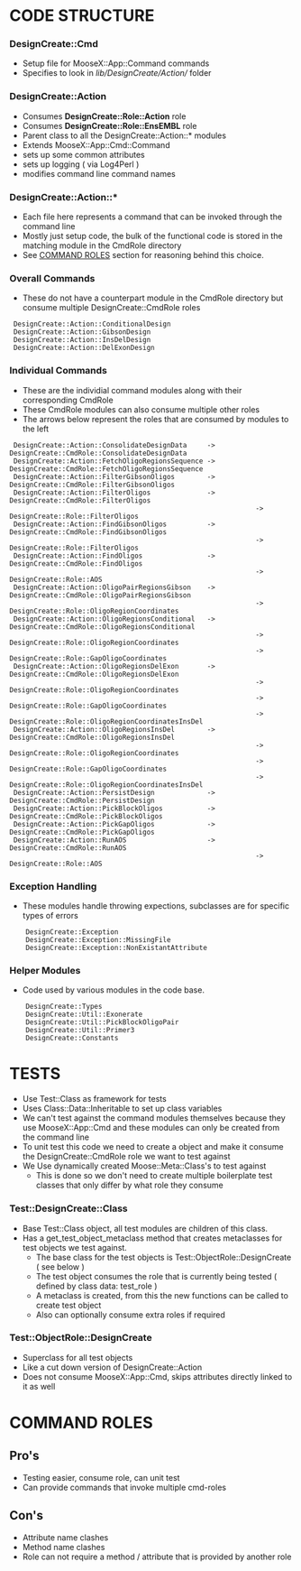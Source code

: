 CODE STRUCTURE
==============

### DesignCreate::Cmd
* Setup file for MooseX::App::Command commands
* Specifies to look in _lib/DesignCreate/Action/_ folder

### DesignCreate::Action
* Consumes **DesignCreate::Role::Action** role
* Consumes **DesignCreate::Role::EnsEMBL** role
* Parent class to all the DesignCreate::Action::\* modules
* Extends MooseX::App::Cmd::Command
* sets up some common attributes
* sets up logging ( via Log4Perl )
* modifies command line command names

### DesignCreate::Action::\*
* Each file here represents a command that can be invoked through the command line
* Mostly just setup code, the bulk of the functional code is stored in the matching module in the CmdRole directory
* See [COMMAND ROLES](#command-roles) section for reasoning behind this choice.

### Overall Commands
* These do not have a counterpart module in the CmdRole directory but consume multiple DesignCreate::CmdRole roles

```
 DesignCreate::Action::ConditionalDesign
 DesignCreate::Action::GibsonDesign
 DesignCreate::Action::InsDelDesign
 DesignCreate::Action::DelExonDesign
```

### Individual Commands
* These are the individial command modules along with their corresponding CmdRole
* These CmdRole modules can also consume multiple other roles
* The arrows below represent the roles that are consumed by modules to the left

```
 DesignCreate::Action::ConsolidateDesignData     -> DesignCreate::CmdRole::ConsolidateDesignData
 DesignCreate::Action::FetchOligoRegionsSequence -> DesignCreate::CmdRole::FetchOligoRegionsSequence
 DesignCreate::Action::FilterGibsonOligos        -> DesignCreate::CmdRole::FilterGibsonOligos
 DesignCreate::Action::FilterOligos              -> DesignCreate::CmdRole::FilterOligos
                                                             -> DesignCreate::Role::FilterOligos
 DesignCreate::Action::FindGibsonOligos          -> DesignCreate::CmdRole::FindGibsonOligos
                                                             -> DesignCreate::Role::FilterOligos
 DesignCreate::Action::FindOligos                -> DesignCreate::CmdRole::FindOligos
                                                             -> DesignCreate::Role::AOS
 DesignCreate::Action::OligoPairRegionsGibson    -> DesignCreate::CmdRole::OligoPairRegionsGibson
                                                             -> DesignCreate::Role::OligoRegionCoordinates
 DesignCreate::Action::OligoRegionsConditional   -> DesignCreate::CmdRole::OligoRegionsConditional
                                                             -> DesignCreate::Role::OligoRegionCoordinates
                                                             -> DesignCreate::Role::GapOligoCoordinates
 DesignCreate::Action::OligoRegionsDelExon       -> DesignCreate::CmdRole::OligoRegionsDelExon
                                                             -> DesignCreate::Role::OligoRegionCoordinates
                                                             -> DesignCreate::Role::GapOligoCoordinates
                                                             -> DesignCreate::Role::OligoRegionCoordinatesInsDel
 DesignCreate::Action::OligoRegionsInsDel        -> DesignCreate::CmdRole::OligoRegionsInsDel
                                                             -> DesignCreate::Role::OligoRegionCoordinates
                                                             -> DesignCreate::Role::GapOligoCoordinates
                                                             -> DesignCreate::Role::OligoRegionCoordinatesInsDel
 DesignCreate::Action::PersistDesign             -> DesignCreate::CmdRole::PersistDesign
 DesignCreate::Action::PickBlockOligos           -> DesignCreate::CmdRole::PickBlockOligos
 DesignCreate::Action::PickGapOligos             -> DesignCreate::CmdRole::PickGapOligos
 DesignCreate::Action::RunAOS                    -> DesignCreate::CmdRole::RunAOS
                                                             -> DesignCreate::Role::AOS
```


### Exception Handling
* These modules handle throwing expections, subclasses are for specific types of errors

```
    DesignCreate::Exception
    DesignCreate::Exception::MissingFile
    DesignCreate::Exception::NonExistantAttribute
```

### Helper Modules
* Code used by various modules in the code base.

```
    DesignCreate::Types
    DesignCreate::Util::Exonerate
    DesignCreate::Util::PickBlockOligoPair
    DesignCreate::Util::Primer3
    DesignCreate::Constants
```

TESTS
=====

* Use Test::Class as framework for tests
* Uses Class::Data::Inheritable to set up class variables
* We can't test against the command modules themselves because they use MooseX::App::Cmd and these modules can only be created from the command line
* To unit test this code we need to create a object and make it consume the DesignCreate::CmdRole role we want to test against
* We Use dynamically created Moose::Meta::Class's to test against
    * This is done so we don't need to create multiple boilerplate test classes that only differ by what role they consume

### Test::DesignCreate::Class
* Base Test::Class object, all test modules are children of this class.
* Has a get_test_object_metaclass method that creates metaclasses for test objects we test against.
    * The base class for the test objects is Test::ObjectRole::DesignCreate ( see below )
    * The test object consumes the role that is currently being tested ( defined by class data: test_role )
    * A metaclass is created, from this the new functions can be called to create test object
    * Also can optionally consume extra roles if required

### Test::ObjectRole::DesignCreate
* Superclass for all test objects
* Like a cut down version of DesignCreate::Action
* Does not consume MooseX::App::Cmd, skips attributes directly linked to it as well


COMMAND ROLES
=============

Pro's
-----
* Testing easier, consume role, can unit test
* Can provide commands that invoke multiple cmd-roles

Con's
-----
* Attribute name clashes
* Method name clashes
* Role can not require a method / attribute that is provided by another role
